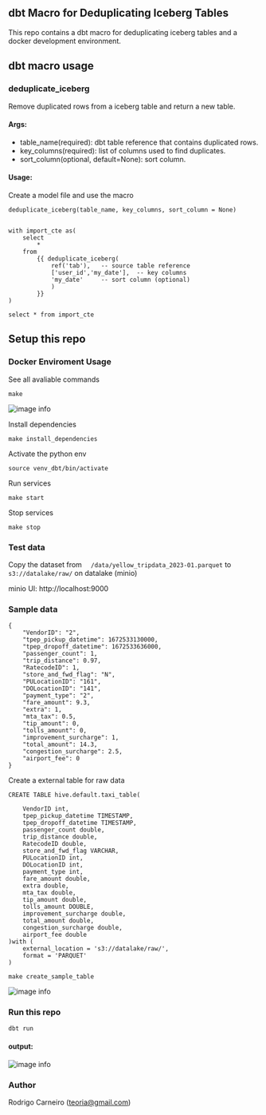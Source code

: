 

## dbt Macro for Deduplicating Iceberg Tables

This repo contains a dbt macro for deduplicating iceberg tables and a docker development environment. 
 

## dbt macro usage

### deduplicate_iceberg
Remove duplicated rows from a iceberg table and return a new table.

#### Args:
 - table_name(required): dbt table reference that contains duplicated rows.
 - key_columns(required): list of columns used to find duplicates.
 - sort_column(optional, default=None): sort column.
 
#### Usage:
Create a model file and use the macro 

``` deduplicate_iceberg(table_name, key_columns, sort_column = None) ```

```

with import_cte as(
    select 
        *
    from
        {{ deduplicate_iceberg(  
            ref('tab'),   -- source table reference
            ['user_id','my_date'],  -- key columns  
            'my_date'     -- sort column (optional)
            )
        }}
)

select * from import_cte
```


## Setup this repo
### Docker Enviroment Usage

See all avaliable commands

```
make
```

![image info](./doc/make.png)
 

Install dependencies

```
make install_dependencies
```

Activate the python env
```
source venv_dbt/bin/activate
```

Run services
```
make start
```
Stop services
```
make stop
```


### Test data
Copy the dataset from ```  /data/yellow_tripdata_2023-01.parquet``` to  ``` s3://datalake/raw/ ``` on datalake (minio)

minio UI: http://localhost:9000

### Sample data

```
{
    "VendorID": "2",
    "tpep_pickup_datetime": 1672533130000,
    "tpep_dropoff_datetime": 1672533636000,
    "passenger_count": 1,
    "trip_distance": 0.97,
    "RatecodeID": 1,
    "store_and_fwd_flag": "N",
    "PULocationID": "161",
    "DOLocationID": "141",
    "payment_type": "2",
    "fare_amount": 9.3,
    "extra": 1,
    "mta_tax": 0.5,
    "tip_amount": 0,
    "tolls_amount": 0,
    "improvement_surcharge": 1,
    "total_amount": 14.3,
    "congestion_surcharge": 2.5,
    "airport_fee": 0
}
```


Create a external table for raw data
```
CREATE TABLE hive.default.taxi_table(
   
    VendorID int,
    tpep_pickup_datetime TIMESTAMP,
    tpep_dropoff_datetime TIMESTAMP,
    passenger_count double,
    trip_distance double,
    RatecodeID double,
    store_and_fwd_flag VARCHAR,
    PULocationID int,
    DOLocationID int,
    payment_type int,
    fare_amount double,
    extra double,
    mta_tax double,
    tip_amount double,
    tolls_amount DOUBLE,
    improvement_surcharge double,
    total_amount double,
    congestion_surcharge double,
    airport_fee double
)with (
    external_location = 's3://datalake/raw/',
    format = 'PARQUET'
) 

```

```
make create_sample_table
```

![image info](./doc/table1.png)


### Run this repo
```
dbt run 
```

#### output:

![image info](./doc/result.png)


### Author
Rodrigo Carneiro (teoria@gmail.com)